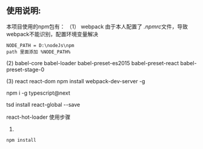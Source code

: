 ## 使用说明:
本项目使用的npm包有：
（1） webpack
由于本人配置了 *.npmrc*文件，导致webpack不能识别，配置环境变量解决
```
NODE_PATH = D:\nodeJs\npm
path 里面添加 %NODE_PATH%
```

(2) babel-core babel-loader babel-preset-es2015 babel-preset-react babel-preset-stage-0

(3) react react-dom
npm install webpack-dev-server -g

npm i -g typescript@next

tsd install react-global --save

react-hot-loader
使用步骤

1.
```sh
npm install
```